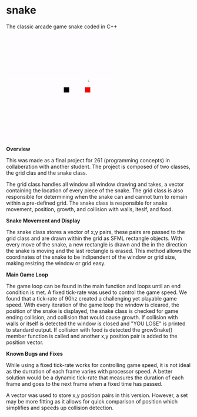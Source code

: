 # snake
The classic arcade game snake coded in C++


![alt text](https://github.com/ehayes2000/snake/blob/master/snake-demo.gif)

**Overview**


This was made as a final project for 261 (programming concepts) in collaberation with another student. The project is composed of two classes, the grid clas and the snake class.

The grid class handles all window all window drawing and takes, a vector containing the location of every piece of the snake. The grid class is also responsible for determining when the snake can and cannot turn to remain within a pre-defined grid. The snake class is responsible for snake movement, position, growth, and collision with walls, iteslf, and food. 

**Snake Movement and Display**

The snake class stores a vector of x,y pairs, these pairs are passed to the grid class and are drawn within the grid as SFML
rectangle objects. With every move of the snake, a new rectangle is drawn and the in the direction the snake is moving and the last rectangle is erased. This method allows the coordinates of the snake to be indipendent of the window or grid size, making resizing the window or grid easy.

**Main Game Loop**

The game loop can be found in the main function and loops until an end condition is met. A fixed tick-rate was used to control the game speed. We found that a tick-rate of 90hz created a challenging yet playable game speed. With every iteration of the game loop the window is cleared, the position of the snake is displayed, the snake class is checked for game ending collision, and collision that would cause growth. If collision with walls or itself is detected the window is closed and "YOU LOSE" is printed to standard output. If collision with food is detected the growSnake() member function is called and another x,y position pair is added to the position vector. 

**Known Bugs and Fixes**

While using a fixed tick-rate works for controlling game speed, it is not ideal as the durration of each frame varies with processor speed. A better solution would be a dynamic tick-rate that measures the duration of each frame and goes to the next frame when a fixed time has passed. 


A vector was used to store x,y position pairs in this version. However, a set may be more fitting as it allows for quick comparison of position which simplifies and speeds up collision detection.


  
